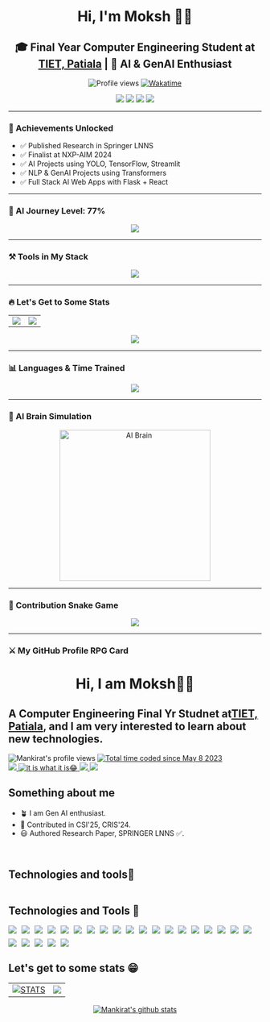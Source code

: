 <h1 align="center">Hi, I'm Moksh 👋🏻</h1>

<h2 align="center">🎓 Final Year Computer Engineering Student at <a href="https://www.thapar.edu">TIET, Patiala</a> | 🚀 AI & GenAI Enthusiast</h2>

<p align="center">
  <img src="https://komarev.com/ghpvc/?username=Moksh081&label=Profile%20views&color=0eed4a&style=for-the-badge" alt="Profile views" />
  <a href="https://wakatime.com/@6c4560a5-693d-422a-a2c0-518eec177837"><img src="https://wakatime.com/badge/user/6c4560a5-693d-422a-a2c0-518eec177837.svg?style=for-the-badge" alt="Wakatime" /></a>
</p>

<p align="center">
  <a href="https://www.linkedin.com/in/moksh-sharma-62b1191a6/"><img src="https://img.shields.io/badge/LinkedIn-0077B5?style=for-the-badge&logo=linkedin&logoColor=white"/></a>
  <a href="https://github.com/Moksh081"><img src="https://img.shields.io/badge/GitHub-100000?style=for-the-badge&logo=github&logoColor=white"/></a>
  <a href="mailto:msharma2_be22@thapar.edu"><img src="https://img.shields.io/badge/Gmail-D14836?style=for-the-badge&logo=gmail&logoColor=white"/></a>
  <a href="https://www.instagram.com/moksh3341/"><img src="https://img.shields.io/badge/Instagram-E4405F?style=for-the-badge&logo=instagram&logoColor=white"/></a>
</p>

---

### 🎯 Achievements Unlocked
- ✅ Published Research in Springer LNNS
- ✅ Finalist at NXP-AIM 2024
- ✅ AI Projects using YOLO, TensorFlow, Streamlit
- ✅ NLP & GenAI Projects using Transformers
- ✅ Full Stack AI Web Apps with Flask + React

---

### 🧠 AI Journey Level: 77%

<p align="center">
  <img src="https://progress-bar.dev/77/?title=AI%20XP&width=400&color=21bf73&suffix=%25"/>
</p>

---

### ⚒️ Tools in My Stack

<p align="center">
  <img src="https://skillicons.dev/icons?i=c,cpp,python,pytorch,tensorflow,keras,flask,streamlit,pandas,numpy,react,html,css,js,mongodb,mysql,git,github&perline=9" />
</p>

---

### 🔥 Let's Get to Some Stats

<table align="center">
<tr>
  <td>
    <img src="https://github-readme-stats.vercel.app/api?username=Moksh081&show_icons=true&theme=gotham" />
  </td>
  <td>
    <img src="https://github-readme-streak-stats.herokuapp.com?user=Moksh081&theme=gotham&hide_border=false&border_radius=4.5&locale=en" />
  </td>
</tr>
</table>

<p align="center">
  <img src="https://github-profile-trophy.vercel.app/?username=Moksh081&row=1&column=7&theme=darkhub" />
</p>

---

### 📊 Languages & Time Trained

<p align="center">
  <img src="https://github-readme-stats.vercel.app/api/top-langs/?username=Moksh081&layout=compact&theme=radical&langs_count=10"/>
</p>

---

### 🧠 AI Brain Simulation

<p align="center">
  <img src="https://media.giphy.com/media/WFZvB7VIXBgiz3oDXE/giphy.gif" width="300" alt="AI Brain"/>
</p>

---

### 🐍 Contribution Snake Game

<p align="center">
  <img src="https://github.com/Moksh081/Moksh081/raw/output/github-contribution-grid-snake.svg" />
</p>

---

### ⚔️ My GitHub Profile RPG Card



<h1 align="center">Hi, I am Moksh👋🏻</h1>
<h2>A Computer Engineering Final Yr Studnet at<a href="https://www.thapar.edu">TIET, Patiala</a>, and I am very interested to learn about new technologies.</h2>
<div style="display:inline-block">
  <img src="https://komarev.com/ghpvc/?username=Moksh081&label=Profile%20views&color=0eed4a&style=for-the-badge" alt="Mankirat's profile views" />
  <a href="https://wakatime.com/@6c4560a5-693d-422a-a2c0-518eec177837"><img src="https://wakatime.com/badge/user/6c4560a5-693d-422a-a2c0-518eec177837.svg?style=for-the-badge" alt="Total time coded since May 8 2023" /></a></br>
  <a href="https://www.linkedin.com/in/moksh-sharma-62b1191a6/" style="decoration:none">
    <img src="https://img.shields.io/badge/LinkedIn-0077B5?style=for-the-badge&logo=linkedin&logoColor=white"/>
  </a>
  <a href="https://github.com/Moksh081" style="decoration:none">
    <img src="https://img.shields.io/badge/GitHub-100000?style=for-the-badge&logo=github&logoColor=white" title="it is what it is😂">
  </a>
  <a href="mailto:msharma2_be22@thapar.edu" style="decoration:none">
    <img src="https://img.shields.io/badge/Gmail-D14836?style=for-the-badge&logo=gmail&logoColor=white"/>
  </a>
  <a href="https://www.instagram.com/moksh3341/" style="decoration:none">
    <img src="https://img.shields.io/badge/Instagram-E4405F?style=for-the-badge&logo=instagram&logoColor=white"/>
  </a>
</div>
<br>
<div>
  <h2>Something about me</h2>
  <ul>
    <li> 🪴 I am Gen AI enthusiast.</li>
    <li> 🚀 Contributed in CSI'25, CRIS'24.</li>
    <li> 😃 Authored Research Paper, SPRINGER LNNS ✅.</li>
  </ul>
</div>
<br>
<div>
  <h2>Technologies and tools🤖</h2>
  <div style="display:inline-block">
    <h2>Technologies and Tools 🤖</h2>
<div style="display: flex; flex-wrap: wrap; gap: 10px; align-items: center">

  <!-- Programming Languages -->
  <img src="https://img.shields.io/badge/C-A8B9CC?style=for-the-badge&logo=c&logoColor=white"/>
  <img src="https://img.shields.io/badge/C++-00599C?style=for-the-badge&logo=c%2B%2B&logoColor=white"/>
  <img src="https://img.shields.io/badge/Python-3776AB?style=for-the-badge&logo=python&logoColor=white"/>

  <!-- Python Libraries -->
  <img src="https://img.shields.io/badge/Pandas-150458?style=for-the-badge&logo=pandas&logoColor=white"/>
  <img src="https://img.shields.io/badge/Matplotlib-11557C?style=for-the-badge&logo=matplotlib&logoColor=white"/>
  <img src="https://img.shields.io/badge/TensorFlow-FF6F00?style=for-the-badge&logo=tensorflow&logoColor=white"/>
  <img src="https://img.shields.io/badge/Keras-D00000?style=for-the-badge&logo=keras&logoColor=white"/>
  <img src="https://img.shields.io/badge/PyTorch-EE4C2C?style=for-the-badge&logo=pytorch&logoColor=white"/>

  <!-- Data/ML/AI -->
  <img src="https://img.shields.io/badge/Machine%20Learning-102230?style=for-the-badge&logo=apachenetbeanside&logoColor=white"/>
  <img src="https://img.shields.io/badge/Artificial%20Intelligence-1B1F23?style=for-the-badge&logo=openai&logoColor=white"/>
  <img src="https://img.shields.io/badge/Generative%20AI-000000?style=for-the-badge&logo=openai&logoColor=white"/>
  <img src="https://img.shields.io/badge/NLP-ff4088?style=for-the-badge&logo=readthedocs&logoColor=white"/>
  <img src="https://img.shields.io/badge/ASR-1D222D?style=for-the-badge&logo=speechrecognition&logoColor=white"/>
  <img src="https://img.shields.io/badge/Data%20Scientist-3C873A?style=for-the-badge&logo=databricks&logoColor=white"/>

  <!-- Web Dev -->
  <img src="https://img.shields.io/badge/HTML5-E34F26?style=for-the-badge&logo=html5&logoColor=white"/>
  <img src="https://img.shields.io/badge/CSS3-1572B6?style=for-the-badge&logo=css3&logoColor=white"/>
  <img src="https://img.shields.io/badge/JavaScript-F7DF1E?style=for-the-badge&logo=javascript&logoColor=black"/>
  <img src="https://img.shields.io/badge/React-61DAFB?style=for-the-badge&logo=react&logoColor=black"/>
  <img src="https://img.shields.io/badge/MongoDB-47A248?style=for-the-badge&logo=mongodb&logoColor=white"/>
  <img src="https://img.shields.io/badge/SQL-003B57?style=for-the-badge&logo=mysql&logoColor=white"/>

  <!-- Others -->
  <img src="https://img.shields.io/badge/Researcher-800000?style=for-the-badge&logo=googlescholar&logoColor=white"/>
  <img src="https://img.shields.io/badge/Flask-000000?style=for-the-badge&logo=flask&logoColor=white"/>
  <img src="https://img.shields.io/badge/Firebase-FFCA28?style=for-the-badge&logo=firebase&logoColor=black"/>
  <img src="https://img.shields.io/badge/Streamlit-FF4B4B?style=for-the-badge&logo=streamlit&logoColor=white"/>

</div>
  </div>
  <br>
  <div>
    <h2>Let's get to some stats 😁</h2>
    <p align="center">
      <table>
        <tr>
      <td><a href="https://github.com/Moksh081" align="center"><img alt="STATS" src="https://github-readme-stats.vercel.app/api?username=Moksh081&show_icons=true&theme=gotham"></a></td>
    <td><img src="https://github-readme-streak-stats.herokuapp.com/?user=Moksh081&theme=gotham&hide_border=false&border_radius=4.5&locale=en&date_format=&mode=daily&exclude_days=&sections=total%2Ccurrent%2Clongest&type=svg&background-type=gradient&properties=background"/></td>
        </tr>
      </table>
  </p>
    <p align="center">
       <a href="https://github.com/Moksh081"><img height="auto" align="center" alt="Mankirat's github stats" 
         src="https://github-profile-trophy.vercel.app/?username=Moksh081&row=1&column=7&theme=darkhub&margin-w=15e" /></a> 
  </div>

    
  
